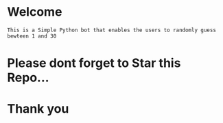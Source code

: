 # Welcome
<!-- -->
    This is a Simple Python bot that enables the users to randomly guess bewteen 1 and 30
# Please dont forget to Star this Repo...
# Thank you

